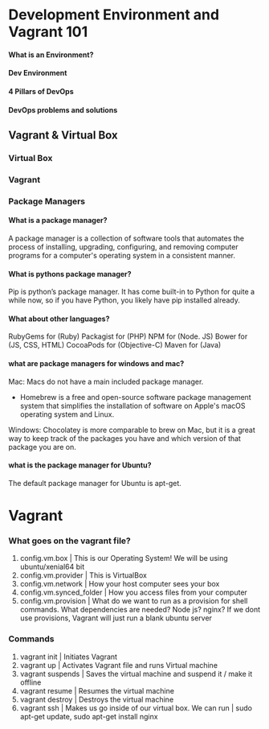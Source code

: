 # Development Environment and Vagrant 101

#### What is an Environment?

#### Dev Environment

#### 4 Pillars of DevOps

#### DevOps problems and solutions


## Vagrant & Virtual Box

### Virtual Box

### Vagrant


### Package Managers

#### What is a package manager?
A package manager is a collection of software tools that automates the process of installing, upgrading, configuring, and removing computer programs for a computer's operating system in a consistent manner.

#### What is pythons package manager?
Pip is python’s package manager. It has come built-in to Python for quite a while now, so if you have Python, you likely have pip installed already.

#### What about other languages?
RubyGems for (Ruby)
Packagist for (PHP)
NPM for (Node. JS)
Bower for (JS, CSS, HTML)
CocoaPods for (Objective-C)
Maven for (Java)

#### what are package managers for windows and mac?
Mac: Macs do not have a main included package manager.
- Homebrew is a free and open-source software package management system that simplifies the installation of software on Apple's macOS operating system and Linux.

Windows: Chocolatey is more comparable to brew on Mac, but it is a great way to keep track of the packages you have and which version of that package you are on.

#### what is the package manager for Ubuntu? 
The default package manager for Ubuntu is apt-get.

# Vagrant

### What goes on the vagrant file?

1. config.vm.box | This is our Operating System! We will be using ubuntu/xenial64 bit
2. config.vm.provider | This is VirtualBox
3. config.vm.network | How your host computer sees your box
4. config.vm.synced_folder | How you access files from your computer
5. config.vm.provision | What do we want to run as a provision for shell commands. What dependencies are needed? Node js? nginx?
If we dont use provisions, Vagrant will just run a blank ubuntu server

### Commands

1. vagrant init | Initiates Vagrant 
2. vagrant up | Activates Vagrant file and runs Virtual machine
3. vagrant suspends | Saves the virtual machine and suspend it / make it offline
4. vagrant resume | Resumes the virtual machine
5. vagrant destroy | Destroys the virtual machine
6. vagrant ssh | Makes us go inside of our virtual box. We can run | sudo apt-get update, 
sudo apt-get install nginx
